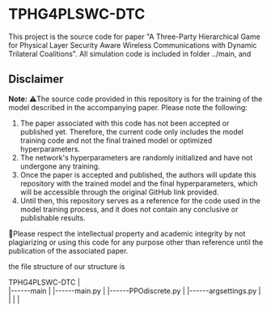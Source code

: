 # TPHG4PLSWC-DTC
This project is the source code for paper "A Three-Party Hierarchical Game for Physical Layer Security Aware Wireless Communications with Dynamic Trilateral Coalitions".
All simulation code is included in folder ../main, and 

## Disclaimer

**Note:** ⚠️The source code provided in this repository is for the training of the model described in the accompanying paper. Please note the following:

1. The paper associated with this code has not been accepted or published yet. Therefore, the current code only includes the model training code and not the final trained model or optimized hyperparameters.
2. The network's hyperparameters are randomly initialized and have not undergone any training.
3. Once the paper is accepted and published, the authors will update this repository with the trained model and the final hyperparameters, which will be accessible through the original GitHub link provided.
4. Until then, this repository serves as a reference for the code used in the model training process, and it does not contain any conclusive or publishable results.

🙏Please respect the intellectual property and academic integrity by not plagiarizing or using this code for any purpose other than reference until the publication of the associated paper.


the file structure of our structure is

TPHG4PLSWC-DTC
      |     
      |------main
      |        |------main.py
      |        |------PPOdiscrete.py
      |        |------argsettings.py
      |
      |
      |
      |











